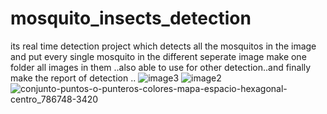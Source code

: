 # mosquito_insects_detection
its real time detection project which detects all the mosquitos in the image and put every single mosquito in the different seperate image make one folder all images in them ..also able to use for other detection..and finally make the report of detection ..
![image3](https://github.com/HamzaAbbas0/mosquito_insects_detection/assets/92590229/fbefe464-e34c-4e7b-9447-7b6f0650b33c)
![image2](https://github.com/HamzaAbbas0/mosquito_insects_detection/assets/92590229/a176d124-693e-467e-942f-25d16c9c7e63)
![conjunto-puntos-o-punteros-colores-mapa-espacio-hexagonal-centro_786748-3420](https://github.com/HamzaAbbas0/mosquito_insects_detection/assets/92590229/ef40f694-76e3-4d6d-ae15-d372c704640a)
